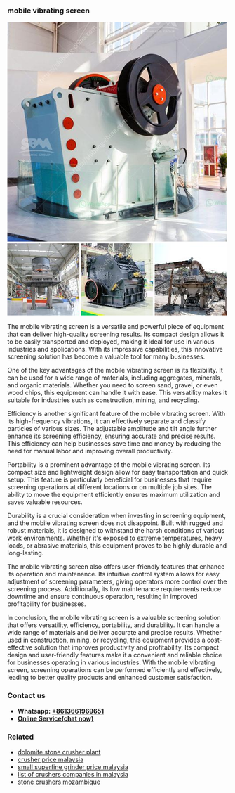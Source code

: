 <h3>mobile vibrating screen</h3><img src='1702950257.jpg' alt=''><p>The mobile vibrating screen is a versatile and powerful piece of equipment that can deliver high-quality screening results. Its compact design allows it to be easily transported and deployed, making it ideal for use in various industries and applications. With its impressive capabilities, this innovative screening solution has become a valuable tool for many businesses.</p><p>One of the key advantages of the mobile vibrating screen is its flexibility. It can be used for a wide range of materials, including aggregates, minerals, and organic materials. Whether you need to screen sand, gravel, or even wood chips, this equipment can handle it with ease. This versatility makes it suitable for industries such as construction, mining, and recycling.</p><p>Efficiency is another significant feature of the mobile vibrating screen. With its high-frequency vibrations, it can effectively separate and classify particles of various sizes. The adjustable amplitude and tilt angle further enhance its screening efficiency, ensuring accurate and precise results. This efficiency can help businesses save time and money by reducing the need for manual labor and improving overall productivity.</p><p>Portability is a prominent advantage of the mobile vibrating screen. Its compact size and lightweight design allow for easy transportation and quick setup. This feature is particularly beneficial for businesses that require screening operations at different locations or on multiple job sites. The ability to move the equipment efficiently ensures maximum utilization and saves valuable resources.</p><p>Durability is a crucial consideration when investing in screening equipment, and the mobile vibrating screen does not disappoint. Built with rugged and robust materials, it is designed to withstand the harsh conditions of various work environments. Whether it's exposed to extreme temperatures, heavy loads, or abrasive materials, this equipment proves to be highly durable and long-lasting.</p><p>The mobile vibrating screen also offers user-friendly features that enhance its operation and maintenance. Its intuitive control system allows for easy adjustment of screening parameters, giving operators more control over the screening process. Additionally, its low maintenance requirements reduce downtime and ensure continuous operation, resulting in improved profitability for businesses.</p><p>In conclusion, the mobile vibrating screen is a valuable screening solution that offers versatility, efficiency, portability, and durability. It can handle a wide range of materials and deliver accurate and precise results. Whether used in construction, mining, or recycling, this equipment provides a cost-effective solution that improves productivity and profitability. Its compact design and user-friendly features make it a convenient and reliable choice for businesses operating in various industries. With the mobile vibrating screen, screening operations can be performed efficiently and effectively, leading to better quality products and enhanced customer satisfaction.</p><h3>Contact us</h3><ul><li><strong>Whatsapp:&nbsp;<a href="https://wa.me/8613661969651">+8613661969651</a></strong></li><li><a href="https://swt.shibang-china.com/?git&amp;zhl&amp;mobile vibrating screen"><strong>Online Service(chat now)</strong></a></li></ul><h3>Related</h3><ul><li><a href='dolomite stone crusher plant.md'>dolomite stone crusher plant</a></li><li><a href='crusher price malaysia.md'>crusher price malaysia</a></li><li><a href='small superfine grinder price malaysia.md'>small superfine grinder price malaysia</a></li><li><a href='list of crushers companies in malaysia.md'>list of crushers companies in malaysia</a></li><li><a href='stone crushers mozambique.md'>stone crushers mozambique</a></li></ul>